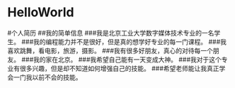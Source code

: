 # HelloWorld
#个人简历
##我的简单信息
###我是北京工业大学数字媒体技术专业的一名学生。
###我的编程能力并不是很好，但是真的想学好专业的每一门课程。
###我喜欢跳舞，看电影，旅游，摄影。
###我有很多好朋友，真心的对待每一个朋友。
###我的家在北京。
###我希望自己能有一天变成大神。
###我对于这个专业有很多兴趣，但是却不知道如何增强自己的技能。
###希望老师能让我真正学会一门我以前不会的技能。
